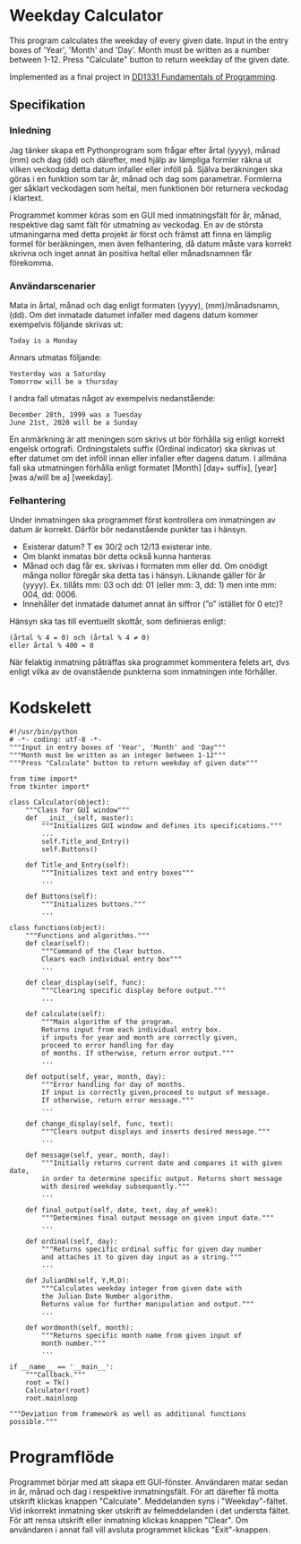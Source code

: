 # Weekday Calculator 
This program calculates the weekday of every given date. Input in the entry boxes of 'Year', 'Month' and 'Day'. Month must be written as a number between 1-12. Press "Calculate" button to return weekday of the given date.

Implemented as a final project in [DD1331 Fundamentals of Programming](https://www.kth.se/student/kurser/kurs/DD1331?l=en). 
## Specifikation

### Inledning
Jag tänker skapa ett Pythonprogram som frågar efter årtal (yyyy), månad (mm) och dag (dd) och därefter, med hjälp av lämpliga formler räkna ut vilken veckodag detta datum infaller eller inföll på. Själva beräkningen ska göras i en funktion som tar år, månad och dag som parametrar. Formlerna ger såklart veckodagen som heltal, men funktionen bör returnera veckodag i klartext.

Programmet kommer köras som en GUI med inmatningsfält för år, månad, respektive dag samt fält för utmatning av veckodag. En av de största utmaningarna med detta projekt är först och främst att finna en lämplig formel för beräkningen, men även felhantering, då datum måste vara korrekt skrivna och inget annat än positiva heltal eller månadsnamnen får förekomma.

### Användarscenarier
Mata in årtal, månad och dag enligt formaten (yyyy), (mm)/månadsnamn, (dd). Om det inmatade datumet infaller med dagens datum kommer exempelvis följande skrivas ut:
```
Today is a Monday
```
Annars utmatas följande:
```
Yesterday was a Saturday
Tomorrow will be a thursday
```
I andra fall utmatas något av exempelvis nedanstående:
```
December 28th, 1999 was a Tuesday
June 21st, 2020 will be a Sunday
```
En anmärkning är att meningen som skrivs ut bör förhålla sig enligt korrekt engelsk ortografi. Ordningstalets suffix (Ordinal indicator) ska skrivas ut efter datumet om det inföll innan eller infaller efter dagens datum. I allmäna fall ska utmatningen förhålla enligt formatet [Month] [day+ suffix], [year] [was a/will be a] [weekday]. 

### Felhantering
Under inmatningen ska programmet först kontrollera om inmatningen av datum är korrekt. Därför bör nedanstående punkter tas i hänsyn.
* Existerar datum? T ex 30/2 och 12/13 existerar inte.
* Om blankt inmatas bör detta också kunna hanteras
* Månad och dag får ex. skrivas i formaten mm eller dd. Om onödigt många nollor föregår ska detta tas i hänsyn. 
  Liknande gäller för år    (yyyy). Ex. tillåts mm: 03 och dd: 01 (eller mm: 3, dd: 1) men inte mm: 004, dd: 0006.
* Innehåller det inmatade datumet annat än siffror (”o” istället för 0 etc)?

Hänsyn ska tas till eventuellt skottår, som definieras enligt: 
```
(årtal % 4 = 0) och (årtal % 4 ≠ 0) 
eller årtal % 400 = 0
```
När felaktig inmatning påträffas ska programmet kommentera felets art, dvs enligt vilka av de ovanstående punkterna som inmatningen inte förhåller.

# Kodskelett
```
#!/usr/bin/python
# -*- coding: utf-8 -*-
"""Input in entry boxes of 'Year', 'Month' and 'Day"""
"""Month must be written as an integer between 1-12"""
"""Press "Calculate" button to return weekday of given date"""

from time import*
from tkinter import*
    
class Calculator(object):
    """Class for GUI window"""
    def __init__(self, master):
        """Initializes GUI window and defines its specifications."""
        ...
        self.Title_and_Entry()
        self.Buttons()

    def Title_and_Entry(self):
        """Initializes text and entry boxes"""
        ...

    def Buttons(self):
        """Initializes buttons."""
        ...

class functions(object):
    """Functions and algorithms."""      
    def clear(self):
        """Command of the Clear button.
        Clears each individual entry box"""
        ...

    def clear_display(self, func):
        """Clearing specific display before output."""
        ...
        
    def calculate(self):
        """Main algorithm of the program.
        Returns input from each individual entry box.
        if inputs for year and month are correctly given,
        proceed to error handling for day 
        of months. If otherwise, return error output."""
        ...

    def output(self, year, month, day):
        """Error handling for day of months.
        If input is correctly given,proceed to output of message.
        If otherwise, return error message."""
        ...

    def change_display(self, func, text):
        """Clears output displays and inserts desired message."""
        ...
        
    def message(self, year, month, day):
        """Initially returns current date and compares it with given date,
        in order to determine specific output. Returns short message
        with desired weekday subsequently."""
        ...
    
    def final_output(self, date, text, day_of_week):
        """Determines final output message on given input date.""" 
        ...

    def ordinal(self, day):
        """Returns specific ordinal suffic for given day number
        and attaches it to given day input as a string."""
        ...

    def JulianDN(self, Y,M,D):
        """Calculates weekday integer from given date with
        the Julian Date Number algorithm.
        Returns value for further manipulation and output."""
        ...

    def wordmonth(self, month):
        """Returns specific month name from given input of 
        month number."""
        ...

if __name__ == '__main__':
    """Callback."""
    root = Tk()
    Calculator(root)
    root.mainloop

"""Deviation from framework as well as additional functions possible."""
```
# Programflöde 
Programmet börjar med att skapa ett GUI-fönster. Användaren matar sedan in år, månad och dag i respektive inmatningsfält. För att därefter få motta utskrift klickas knappen "Calculate". Meddelanden syns i "Weekday"-fältet.  Vid inkorrekt inmatning sker utskrift av felmeddelanden i det understa fältet. För att rensa utskrift eller inmatning klickas knappen "Clear". Om användaren i annat fall vill avsluta programmet klickas "Exit"-knappen. 
